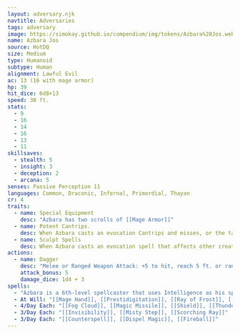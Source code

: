 ```yaml
---
layout: adversary.njk
navtitle: Adversaries
tags: adversary
image: https://simokay.github.io/compendium/img/tokens/Azbara%20Jos.webp
name: Azbara Jos
source: HotDQ
size: Medium
type: Humanoid
subtype: Human
alignment: Lawful Evil
ac: 13 (16 with mage armor)
hp: 39
hit_dice: 6d8+13
speed: 30 ft.
stats:
  - 9
  - 16
  - 14
  - 16
  - 13
  - 11
skillsaves:
  - stealth: 5
  - insight: 3
  - deception: 2
  - arcana: 5
senses: Passive Perception 11
languages: Common, Draconic, Infernal, Primordial, Thayan
cr: 4
traits:
  - name: Special Equipment
    desc: "Azbara has two scrolls of [[Mage Armor]]"
  - name: Potent Cantrips.
    desc: When Azbara casts an evocation Cantrips and misses, or the target succeeds on its saving throw, the target still takes half the cantrip's damage but suffers no other effect.
  - name: Sculpt Spells
    desc: When Azbara casts an evocation spell that affects other creatures that he can see, he can choose a number of them equal to 1+the spell's level to succeed on their saving throws against the spell. Those creatures take no damage if they would normally take half damage from the spell.
actions:
  - name: Dagger
    desc: "Melee or Ranged Weapon Attack: +5 to hit, reach 5 ft. or ranged 20/60 ft., one target. Hit: 5 (1d4 + 3) piercing damage."
    attack_bonus: 5
    damage_dice: 1d4 + 3
spells:
  - "Azbara is a 6th-level spellcaster that uses Intelligence as his spellcasting ability (spell save DC 13, +5 to hit with spell attacks). Azbara has the following spells prepared from the wizard spell list:"
  - At Will: "[[Mage Hand]], [[Prestidigitation]], [[Ray of Frost]], [[Shocking Grasp]]"
  - 4/Day Each: "[[Fog Cloud]], [[Magic Missile]], [[Shield]], [[Thunderwave]]"
  - 3/Day Each: "[[Invisibility]], [[Misty Step]], [[Scorching Ray]]"
  - 3/Day Each: "[[Counterspell]], [[Dispel Magic]], [[Fireball]]"
---
```

